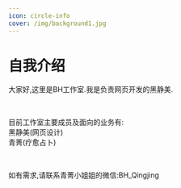 ```yaml
---
icon: circle-info
cover: /img/background1.jpg
---
```


# 自我介绍

大家好,这里是BH工作室.我是负责网页开发的黑静美.<br>

<br>

目前工作室主要成员及面向的业务有:<br>
黑静美(网页设计)<br>
青菁(疗愈占卜)<br>

<br>

如有需求,请联系青菁小姐姐的微信:BH_Qingjing

